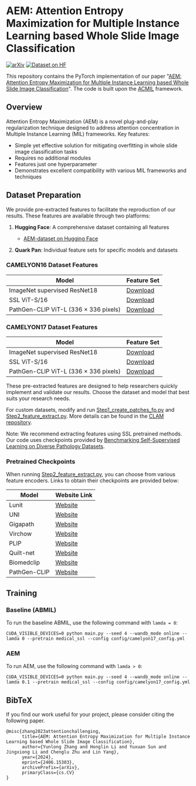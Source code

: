 # AEM: Attention Entropy Maximization for Multiple Instance Learning based Whole Slide Image Classification


[![arXiv](https://img.shields.io/badge/arXiv-2406.15303-b31b1b.svg)](https://arxiv.org/pdf/2406.15303)
[![Dataset on HF](https://huggingface.co/datasets/huggingface/badges/resolve/main/model-on-hf-sm-dark.svg)](https://huggingface.co/datasets/dazhangyu123/AEM-dataset)



This repository contains the PyTorch implementation of our paper "[AEM: Attention Entropy Maximization for Multiple Instance Learning based Whole Slide Image Classification](https://arxiv.org/pdf/2406.15303)". The code is built upon the [ACMIL](https://github.com/dazhangyu123/ACMIL) framework.


## Overview

Attention Entropy Maximization (AEM) is a novel plug-and-play regularization technique designed to address attention concentration in Multiple Instance Learning (MIL) frameworks. Key features:

- Simple yet effective solution for mitigating overfitting in whole slide image classification tasks
- Requires no additional modules
- Features just one hyperparameter
- Demonstrates excellent compatibility with various MIL frameworks and techniques

## Dataset Preparation
We provide pre-extracted features to facilitate the reproduction of our results. These features are available through two platforms:

1. **Hugging Face**: A comprehensive dataset containing all features
   - [AEM-dataset on Hugging Face](https://huggingface.co/datasets/dazhangyu123/AEM-dataset)

2. **Quark Pan**: Individual feature sets for specific models and datasets

### CAMELYON16 Dataset Features

| Model | Feature Set |
|-------|-------------|
| ImageNet supervised ResNet18 | [Download](https://pan.quark.cn/s/dd77e6a476a0) |
| SSL ViT-S/16 | [Download](https://pan.quark.cn/s/6ea54bfa0e72) |
| PathGen-CLIP ViT-L (336 × 336 pixels) | [Download](https://pan.quark.cn/s/62fe3dc65291) |

### CAMELYON17 Dataset Features

| Model | Feature Set |
|-------|-------------|
| ImageNet supervised ResNet18 | [Download](https://pan.quark.cn/s/22acfa46905e) |
| SSL ViT-S/16 | [Download](https://pan.quark.cn/s/4883fff37071) |
| PathGen-CLIP ViT-L (336 × 336 pixels) | [Download](https://pan.quark.cn/s/0f8730bbbdf1) |

These pre-extracted features are designed to help researchers quickly implement and validate our results. Choose the dataset and model that best suits your research needs.

For custom datasets, modify and run [Step1_create_patches_fp.py](Step1_create_patches_fp.py) and [Step2_feature_extract.py](Step2_feature_extract.py). More details can be found in the [CLAM repository](https://github.com/mahmoodlab/CLAM/).

Note: We recommend extracting features using SSL pretrained methods. Our code uses checkpoints provided by [Benchmarking Self-Supervised Learning on Diverse Pathology Datasets](https://openaccess.thecvf.com/content/CVPR2023/html/Kang_Benchmarking_Self-Supervised_Learning_on_Diverse_Pathology_Datasets_CVPR_2023_paper.html).

### Pretrained Checkpoints

When running [Step2_feature_extract.py](Step2_feature_extract.py), you can choose from various feature encoders. Links to obtain their checkpoints are provided below:

| Model | Website Link |
|-------|--------------|
| Lunit | [Website](https://github.com/lunit-io/benchmark-ssl-pathology) |
| UNI | [Website](https://github.com/mahmoodlab/UNI) |
| Gigapath | [Website](https://github.com/prov-gigapath/prov-gigapath) |
| Virchow | [Website](https://huggingface.co/paige-ai/Virchow) |
| PLIP | [Website](https://github.com/PathologyFoundation/plip) |
| Quilt-net | [Website](https://github.com/wisdomikezogwo/quilt1m) |
| Biomedclip | [Website](https://huggingface.co/microsoft/BiomedCLIP-PubMedBERT_256-vit_base_patch16_224) |
| PathGen-CLIP | [Website](https://github.com/superjamessyx/PathGen-1.6M) |

## Training

### Baseline (ABMIL)
To run the baseline ABMIL, use the following command with `lamda = 0`:

```shell
CUDA_VISIBLE_DEVICES=0 python main.py --seed 4 --wandb_mode online --lamda 0 --pretrain medical_ssl --config config/camelyon17_config.yml
```
### AEM
To run AEM, use the following command with `lamda > 0`:
```shell
CUDA_VISIBLE_DEVICES=0 python main.py --seed 4 --wandb_mode online --lamda 0.1 --pretrain medical_ssl --config config/camelyon17_config.yml
```


## BibTeX
If you find our work useful for your project, please consider citing the following paper.


```
@misc{zhang2023attentionchallenging,
      title={AEM: Attention Entropy Maximization for Multiple Instance Learning based Whole Slide Image Classification}, 
      author={Yunlong Zhang and Honglin Li and Yuxuan Sun and Jingxiong Li and Chenglu Zhu and Lin Yang},
      year={2024},
      eprint={2406.15303},
      archivePrefix={arXiv},
      primaryClass={cs.CV}
}
```
